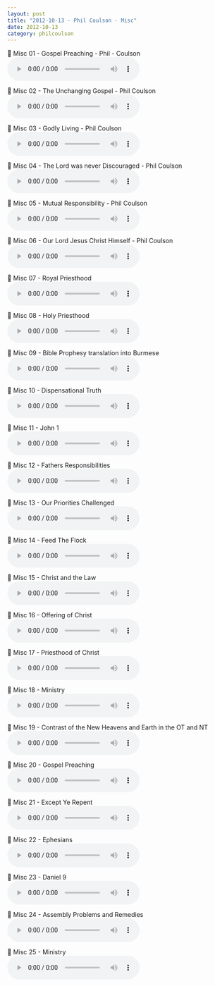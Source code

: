 ```yaml
---
layout: post
title: "2012-10-13 - Phil Coulson - Misc"
date: 2012-10-13
category: philcoulson
---
```


<p>
🎵 Misc 01 - Gospel Preaching - Phil - Coulson <br>
<audio controls>
  <source src="https://archive.org/download/phil-coulson-ministry-messages/2012-10-13%20-%20Phil%20Coulson%20-%20Misc/Misc-01-Gospel-Preaching-Phil-Coulson.mp3" type="audio/mpeg">
  Your browser does not support the audio element.
</audio>
</p>
<p>
🎵 Misc 02 - The Unchanging Gospel - Phil Coulson <br>
<audio controls>
  <source src="https://archive.org/download/phil-coulson-ministry-messages/2012-10-13%20-%20Phil%20Coulson%20-%20Misc/Misc-02-The-Unchanging-Gospel-Phil-Coulson.mp3" type="audio/mpeg">
  Your browser does not support the audio element.
</audio>
</p>
<p>
🎵 Misc 03 - Godly Living - Phil Coulson <br>
<audio controls>
  <source src="https://archive.org/download/phil-coulson-ministry-messages/2012-10-13%20-%20Phil%20Coulson%20-%20Misc/Misc-03-Godly-Living-Phil-Coulsen.mp3" type="audio/mpeg">
  Your browser does not support the audio element.
</audio>
</p>
<p>
🎵 Misc 04 - The Lord was never Discouraged - Phil Coulson <br>
<audio controls>
  <source src="https://archive.org/download/phil-coulson-ministry-messages/2012-10-13%20-%20Phil%20Coulson%20-%20Misc/Misc-04-The-Lord-was-never-Discouraged-Phil-Coulson.mp3" type="audio/mpeg">
  Your browser does not support the audio element.
</audio>
</p>
<p>
🎵 Misc 05 - Mutual Responsibility - Phil Coulson <br>
<audio controls>
  <source src="https://archive.org/download/phil-coulson-ministry-messages/2012-10-13%20-%20Phil%20Coulson%20-%20Misc/Misc-05-Mutual-Responsibility-Phil-Coulson.mp3" type="audio/mpeg">
  Your browser does not support the audio element.
</audio>
</p>
<p>
🎵 Misc 06 - Our Lord Jesus Christ Himself - Phil Coulson <br>
<audio controls>
  <source src="https://archive.org/download/phil-coulson-ministry-messages/2012-10-13%20-%20Phil%20Coulson%20-%20Misc/Misc-06-Our-Lord-Jesus-Christ-Himself-Phil-Coulson.mp3" type="audio/mpeg">
  Your browser does not support the audio element.
</audio>
</p>
<p>
🎵 Misc 07 - Royal Priesthood <br>
<audio controls>
  <source src="https://archive.org/download/phil-coulson-ministry-messages/2012-10-13%20-%20Phil%20Coulson%20-%20Misc/Misc-07-Royal-Priesthood.mp3" type="audio/mpeg">
  Your browser does not support the audio element.
</audio>
</p>
<p>
🎵 Misc 08 - Holy Priesthood <br>
<audio controls>
  <source src="https://archive.org/download/phil-coulson-ministry-messages/2012-10-13%20-%20Phil%20Coulson%20-%20Misc/Misc-08-Holy-Priesthood.mp3" type="audio/mpeg">
  Your browser does not support the audio element.
</audio>
</p>
<p>
🎵 Misc 09 - Bible Prophesy translation into Burmese <br>
<audio controls>
  <source src="https://archive.org/download/phil-coulson-ministry-messages/2012-10-13%20-%20Phil%20Coulson%20-%20Misc/Misc-09-Bible-Prophesy-translation-into-Burmese.mp3" type="audio/mpeg">
  Your browser does not support the audio element.
</audio>
</p>
<p>
🎵 Misc 10 - Dispensational Truth <br>
<audio controls>
  <source src="https://archive.org/download/phil-coulson-ministry-messages/2012-10-13%20-%20Phil%20Coulson%20-%20Misc/Misc-10-Dispensational-Truth.mp3" type="audio/mpeg">
  Your browser does not support the audio element.
</audio>
</p>
<p>
🎵 Misc 11 - John 1 <br>
<audio controls>
  <source src="https://archive.org/download/phil-coulson-ministry-messages/2012-10-13%20-%20Phil%20Coulson%20-%20Misc/Misc-11-John-1.mp3" type="audio/mpeg">
  Your browser does not support the audio element.
</audio>
</p>
<p>
🎵 Misc 12 - Fathers Responsibilities <br>
<audio controls>
  <source src="https://archive.org/download/phil-coulson-ministry-messages/2012-10-13%20-%20Phil%20Coulson%20-%20Misc/Misc-12-Fathers-Responsibilities.mp3" type="audio/mpeg">
  Your browser does not support the audio element.
</audio>
</p>
<p>
🎵 Misc 13 - Our Priorities Challenged <br>
<audio controls>
  <source src="https://archive.org/download/phil-coulson-ministry-messages/2012-10-13%20-%20Phil%20Coulson%20-%20Misc/Misc-13-Our-Priorities-Challenged.mp3" type="audio/mpeg">
  Your browser does not support the audio element.
</audio>
</p>
<p>
🎵 Misc 14 - Feed The Flock <br>
<audio controls>
  <source src="https://archive.org/download/phil-coulson-ministry-messages/2012-10-13%20-%20Phil%20Coulson%20-%20Misc/Misc-14-Feed-The-Flock.mp3" type="audio/mpeg">
  Your browser does not support the audio element.
</audio>
</p>
<p>
🎵 Misc 15 - Christ and the Law <br>
<audio controls>
  <source src="https://archive.org/download/phil-coulson-ministry-messages/2012-10-13%20-%20Phil%20Coulson%20-%20Misc/Misc-15-Christ-and-the-Law.mp3" type="audio/mpeg">
  Your browser does not support the audio element.
</audio>
</p>
<p>
🎵 Misc 16 - Offering of Christ <br>
<audio controls>
  <source src="https://archive.org/download/phil-coulson-ministry-messages/2012-10-13%20-%20Phil%20Coulson%20-%20Misc/Misc-16-Offering-of-Christ.mp3" type="audio/mpeg">
  Your browser does not support the audio element.
</audio>
</p>
<p>
🎵 Misc 17 - Priesthood of Christ <br>
<audio controls>
  <source src="https://archive.org/download/phil-coulson-ministry-messages/2012-10-13%20-%20Phil%20Coulson%20-%20Misc/Misc-17-Priesthood-of-Christ.mp3" type="audio/mpeg">
  Your browser does not support the audio element.
</audio>
</p>
<p>
🎵 Misc 18 - Ministry <br>
<audio controls>
  <source src="https://archive.org/download/phil-coulson-ministry-messages/2012-10-13%20-%20Phil%20Coulson%20-%20Misc/Misc-18-Ministry.mp3" type="audio/mpeg">
  Your browser does not support the audio element.
</audio>
</p>
<p>
🎵 Misc 19 - Contrast of the New Heavens and Earth in the OT and NT <br>
<audio controls>
  <source src="https://archive.org/download/phil-coulson-ministry-messages/2012-10-13%20-%20Phil%20Coulson%20-%20Misc/Misc-19-Contrast-of-the-New-Heavens-and-Earth-in-the-OT-and-NT.mp3" type="audio/mpeg">
  Your browser does not support the audio element.
</audio>
</p>
<p>
🎵 Misc 20 - Gospel Preaching <br>
<audio controls>
  <source src="https://archive.org/download/phil-coulson-ministry-messages/2012-10-13%20-%20Phil%20Coulson%20-%20Misc/Misc-20-Gospel-Preaching.mp3" type="audio/mpeg">
  Your browser does not support the audio element.
</audio>
</p>
<p>
🎵 Misc 21 - Except Ye Repent <br>
<audio controls>
  <source src="https://archive.org/download/phil-coulson-ministry-messages/2012-10-13%20-%20Phil%20Coulson%20-%20Misc/Misc-21-Except-Ye-Repent.mp3" type="audio/mpeg">
  Your browser does not support the audio element.
</audio>
</p>
<p>
🎵 Misc 22 - Ephesians <br>
<audio controls>
  <source src="https://archive.org/download/phil-coulson-ministry-messages/2012-10-13%20-%20Phil%20Coulson%20-%20Misc/Misc-22-Ephesians.mp3" type="audio/mpeg">
  Your browser does not support the audio element.
</audio>
</p>
<p>
🎵 Misc 23 - Daniel 9 <br>
<audio controls>
  <source src="https://archive.org/download/phil-coulson-ministry-messages/2012-10-13%20-%20Phil%20Coulson%20-%20Misc/Misc-23-Daniel-9.mp3" type="audio/mpeg">
  Your browser does not support the audio element.
</audio>
</p>
<p>
🎵 Misc 24 - Assembly Problems and Remedies <br>
<audio controls>
  <source src="https://archive.org/download/phil-coulson-ministry-messages/2012-10-13%20-%20Phil%20Coulson%20-%20Misc/Misc-24-Assembly-Problems-and-Remedies.mp3" type="audio/mpeg">
  Your browser does not support the audio element.
</audio>
</p>
<p>
🎵 Misc 25 - Ministry <br>
<audio controls>
  <source src="https://archive.org/download/phil-coulson-ministry-messages/2012-10-13%20-%20Phil%20Coulson%20-%20Misc/Misc-25-Ministry.mp3" type="audio/mpeg">
  Your browser does not support the audio element.
</audio>
</p>
